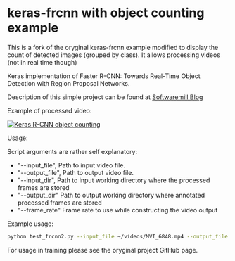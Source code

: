 # keras-frcnn with object counting example

This is a fork of the oryginal keras-frcnn example modified to display the count of detected images (grouped by class). It allows processing videos (not in real time though)

Keras implementation of Faster R-CNN: Towards Real-Time Object Detection with Region Proposal Networks.

Description of this simple project can be found at [Softwaremill Blog](http://www.softwaremill.com/counting-objects-with-faster-rcnn)

Example of processed video:

[![Keras R-CNN object counting](https://img.youtube.com/vi/z2wQBNDYRXg/0.jpg)](https://www.youtube.com/embed/z2wQBNDYRXg)


Usage:

Script arguments are rather self explanatory:

- "--input_file", Path to input video file.
- "--output_file", Path to output video file.
- "--input_dir", Path to input working directory where the processed frames are stored
- "--output_dir" Path to output working directory where annotated processed frames are stored
- "--frame_rate" Frame rate to use while constructing the video output

Example usage:

```bash
python test_frcnn2.py --input_file ~/videos/MVI_6848.mp4 --output_file ~/output4.mp4 --frame_rate=25
```

For usage in training please see the oryginal project GitHub page. 
